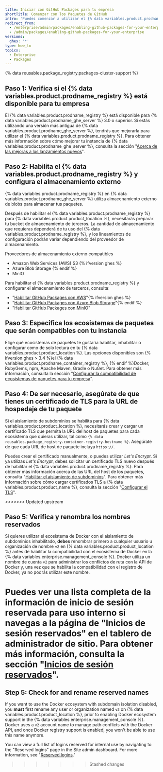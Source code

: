 ```yaml
---
title: Iniciar con GitHub Packages para tu empresa
shortTitle: Comenzar con los Paquetes de GitHub
intro: 'Puedes comenzar a utilizar el {% data variables.product.prodname_registry %} en {% data variables.product.product_location %} si habilitas esta característica, configurando un almacenamiento de terceros, configurando los ecosistemas que quieras que sea compatibles y actualizando tu certificado TLS.'
redirect_from:
  - /enterprise/admin/packages/enabling-github-packages-for-your-enterprise
  - /admin/packages/enabling-github-packages-for-your-enterprise
versions:
  ghes: '*'
type: how_to
topics:
  - Enterprise
  - Packages
---
```



{% data reusables.package_registry.packages-cluster-support %}

## Paso 1: Verifica si el {% data variables.product.prodname_registry %} está disponible para tu empresa

El {% data variables.product.prodname_registry %} está disponible para {% data variables.product.prodname_ghe_server %} 3.0 o superior. Si estás utilizando una versión más antigua de {% data variables.product.prodname_ghe_server %}, tendrás que mejorarla para utilizar el {% data variables.product.prodname_registry %}. Para obtener más información sobre cómo mejorar tu instancia de {% data variables.product.prodname_ghe_server %}, consulta la sección "[Acerca de las mejoras a los lanzamientos nuevos](/admin/overview/about-upgrades-to-new-releases)".
## Paso 2: Habilita el {% data variables.product.prodname_registry %} y configura el almacenamiento externo

{% data variables.product.prodname_registry %} en {% data variables.product.prodname_ghe_server %} utiliza almacenamiento externo de blobs para almacenar tus paquetes.

Después de habilitar el {% data variables.product.prodname_registry %} para {% data variables.product.product_location %}, necesitarás preparar tu bucket de almacenamiento de terceros. La cantidad de almacenamiento que requieras dependerá de tu uso del {% data variables.product.prodname_registry %}, y los lineamientos de configuración podrán variar dependiendo del proveedor de almacenamiento.

Proveedores de almacenamiento externo compatibles
- Amazon Web Services (AWS) S3 {% ifversion ghes %}
- Azure Blob Storage {% endif %}
- MinIO

Para habilitar el {% data variables.product.prodname_registry %} y configurar el almacenamiento de terceros, consulta:
  - "[Habilitar GitHub Packages con AWS](/admin/packages/enabling-github-packages-with-aws)"{% ifversion ghes %}
  - "[Habilitar GitHub Packages con Azure Blob Storage](/admin/packages/enabling-github-packages-with-azure-blob-storage)"{% endif %}
  - "[Habilitar GitHub Packages con MinIO](/admin/packages/enabling-github-packages-with-minio)"

## Paso 3: Especifica los ecosistemas de paquetes que serán compatibles con tu instancia

Elige qué ecosistemas de paquetes te gustaría habilitar, inhabilitar o configurar como de solo lectura en tu {% data variables.product.product_location %}. Las opciones disponibles son {% ifversion ghes > 3.4 %}el {% data variables.product.prodname_container_registry %}, {% endif %}Docker, RubyGems, npm, Apache Maven, Gradle o NuGet.  Para obtener más información, consulta la sección "[Configurar la compatibilidad de ecosistemas de paquetes para tu empresa](/enterprise/admin/packages/configuring-package-ecosystem-support-for-your-enterprise)".

## Paso 4: De ser necesario, asegúrate de que tienes un certificado de TLS para la URL de hospedaje de tu paquete

Si el aislamiento de subdominios se habilita para {% data variables.product.product_location %}, necesitarás crear y cargar un certificado TLS que permita la URL del host de paquetes para cada ecosistema que quieras utilizar, tal como `{% data reusables.package_registry.container-registry-hostname %}`. Asegúrate de que cada URL de host de paquete incluya `https://`.

  Puedes crear el certificado manualmente, o puedes utilizar _Let's Encrypt_. Si ya utilizas _Let's Encrypt_, debes solicitar un certificado TLS nuevo después de habilitar el {% data variables.product.prodname_registry %}. Para obtener más información acerca de las URL del host de los paquetes, consulta "[Habilitar el aislamiento de subdominios](/enterprise/admin/configuration/enabling-subdomain-isolation)". Para obtener más información sobre cómo cargar certificados TLS a {% data variables.product.product_name %}, consulta la sección "[Configurar el TLS](/enterprise/admin/configuration/configuring-tls)".

<<<<<<< Updated upstream
## Paso 5: Verifica y renombra los nombres reservados

Si quieres utilizar el ecosistema de Docker con el aislamiento de subdominios inhabilitado, **debes** renombrar primero a cualquier usuario u organización de nombre `v2` en {% data variables.product.product_location %} antes de habilitar la compatibilidad con el ecosistema de Docker en la {% data variables.enterprise.management_console %}. Docker utiliza un nombre de cuenta `v2` para administrar los conflictos de ruta con la API de Docker y, una vez que se habilita la compatibilidad con el registro de Docker, ya no podrás utilizar este nombre.

Puedes ver una lista completa de la información de inicio de sesión reservada para uso interno si navegas a la página de "Inicios de sesión reservados" en el tablero de administrador de sitio. Para obtener más información, consulta la sección "[Inicios de sesión reservados](/admin/configuration/configuring-your-enterprise/site-admin-dashboard#reserved-logins)".
=======
## Step 5: Check for and rename reserved names

If you want to use the Docker ecosystem with subdomain isolation disabled, you **must** first rename any user or organization named `v2` on {% data variables.product.product_location %}, prior to enabling Docker ecosystem support in the {% data variables.enterprise.management_console %}. Docker uses a `v2` account name to manage path conflicts with the Docker API, and once Docker registry support is enabled, you won't be able to use this name anymore.

You can view a full list of logins reserved for internal use by navigating to the "Reserved logins" page in the Site admin dashboard. For more information, see "[Reserved logins](/admin/configuration/configuring-your-enterprise/site-admin-dashboard#reserved-logins)."
>>>>>>> Stashed changes
